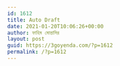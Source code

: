 ```yaml
---
id: 1612
title: Auto Draft
date: 2021-01-20T10:06:26+00:00
author: ফাহিম মোন্তাসির
layout: post
guid: https://3goyenda.com/?p=1612
permalink: /?p=1612
---
```

